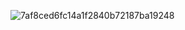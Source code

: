 
![7af8ced6fc14a1f2840b72187ba19248](https://github.com/user-attachments/assets/8d1950c4-c350-4a0e-9a8f-ea6d48fec843)
